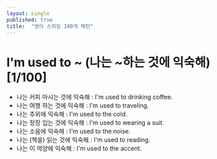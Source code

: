 ```yaml
---
layout: single
published: true
title:  "영어 스피킹 100개 패턴"
---
```


# I'm used to ~ (나는 ~하는 것에 익숙해)[1/100]


- 나는 커피 마시는 것에 익숙해 : I'm used to drinking coffee.
- 나는 여행 하는 것에 익숙해 : I'm used to traveling.
- 나는 추위에 익숙해 : I'm used to the cold.
- 나는 정장 입는 것에 익숙해 : I'm used to wearing a suit.
- 나는 소음에 익숙해 : I'm used to the noise.
- 나는 (책을) 읽는 것에 익숙해 : I'm used to reading.
- 나는 이 억양에 익숙해 : I'm used to the accent.
